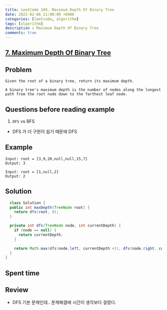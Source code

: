 ```yaml
---
title: LeetCode 104. Maximum Depth Of Binary Tree
date: 2022-02-06 21:00:00 +0900
categories: [leetcode, algorithm]
tags: [algorithm]
description : Maximum Depth Of Binary Tree
comments: true
---
```


## [7. Maximum Depth Of Binary Tree](https://leetcode.com/problems/maximum-depth-of-binary-tree/)

## Problem

```
Given the root of a binary tree, return its maximum depth.

A binary tree's maximum depth is the number of nodes along the longest path from the root node down to the farthest leaf node.
```

## Questions before reading example

1. `DFS` vs BFS
  * DFS 가 더 구현이 쉽기 때문에 DFS

## Example

```
Input: root = [3,9,20,null,null,15,7]
Output: 3

Input: root = [1,null,2]
Output: 2
```

## Solution

```java
  class Solution {
  public int maxDepth(TreeNode root) {
    return dfs(root, 0);
  }

  private int dfs(TreeNode node, int currentDepth) {
    if (node == null) {
      return currentDepth;
    }

    return Math.max(dfs(node.left, currentDepth +1), dfs(node.right, currentDepth + 1));
  }
}
```

## Spent time


## Review

* DFS 기본 문제인데.. 문제해결에 시간이 생각보다 걸렸다.

